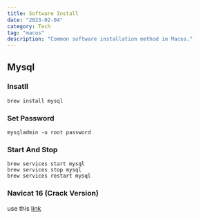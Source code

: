 ```yaml
---
title: Software Install
date: "2023-02-04"
category: Tech
tag: "macos"
description: "Common software installation method in Macos."
---
```


## Mysql

### Insatll

```shell
brew install mysql
```

### Set Password

```shell
mysqladmin -u root password
```

### Start And Stop

```shell
brew services start mysql
brew services stop mysql
brew services restart mysql
```

### Navicat 16 (Crack Version)

use this [link](https://lianwenwu.store/static/navicat.zip)
